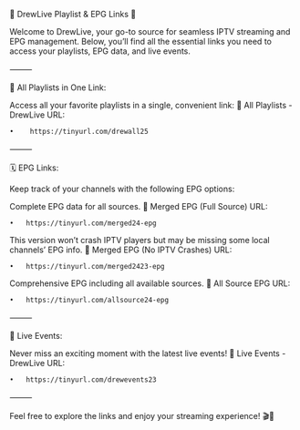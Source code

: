 🌟 DrewLive Playlist & EPG Links 🌟

Welcome to DrewLive, your go-to source for seamless IPTV streaming and EPG management. Below, you’ll find all the essential links you need to access your playlists, EPG data, and live events.

⸻

📂 All Playlists in One Link:

Access all your favorite playlists in a single, convenient link:
🔗 All Playlists - DrewLive
URL: 

    •    https://tinyurl.com/drewall25

⸻

🗓️ EPG Links:

Keep track of your channels with the following EPG options:
    
Complete EPG data for all sources.
🔗 Merged EPG (Full Source)
URL:
    
    •   https://tinyurl.com/merged24-epg
    
This version won’t crash IPTV players but may be missing some local channels’ EPG info.
🔗 Merged EPG (No IPTV Crashes)
URL:
    
    •   https://tinyurl.com/merged2423-epg
    
Comprehensive EPG including all available sources.
🔗 All Source EPG
URL:
    
    •   https://tinyurl.com/allsource24-epg

⸻

🎥 Live Events:

Never miss an exciting moment with the latest live events!
🔗 Live Events - DrewLive
URL: 

    •   https://tinyurl.com/drewevents23

⸻

Feel free to explore the links and enjoy your streaming experience! 🎬📡
